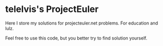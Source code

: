 telelvis's ProjectEuler
============

Here I store my solutions for projecteuler.net problems.
For education and lulz.

Feel free to use this code, but you better try to find solution yourself.
